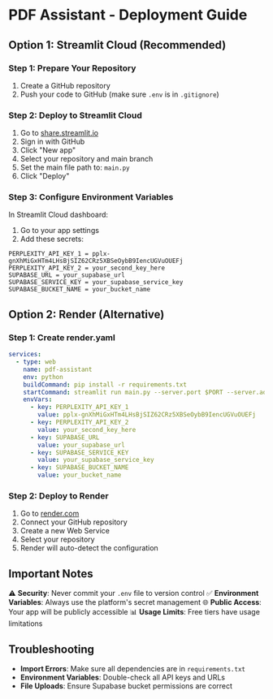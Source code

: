 # PDF Assistant - Deployment Guide

## Option 1: Streamlit Cloud (Recommended)

### Step 1: Prepare Your Repository
1. Create a GitHub repository
2. Push your code to GitHub (make sure `.env` is in `.gitignore`)

### Step 2: Deploy to Streamlit Cloud
1. Go to [share.streamlit.io](https://share.streamlit.io)
2. Sign in with GitHub
3. Click "New app"
4. Select your repository and main branch
5. Set the main file path to: `main.py`
6. Click "Deploy"

### Step 3: Configure Environment Variables
In Streamlit Cloud dashboard:
1. Go to your app settings
2. Add these secrets:
```
PERPLEXITY_API_KEY_1 = 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
PERPLEXITY_API_KEY_2 = your_second_key_here
SUPABASE_URL = your_supabase_url
SUPABASE_SERVICE_KEY = your_supabase_service_key
SUPABASE_BUCKET_NAME = your_bucket_name
```

## Option 2: Render (Alternative)

### Step 1: Create render.yaml
```yaml
services:
  - type: web
    name: pdf-assistant
    env: python
    buildCommand: pip install -r requirements.txt
    startCommand: streamlit run main.py --server.port $PORT --server.address 0.0.0.0
    envVars:
      - key: PERPLEXITY_API_KEY_1
        value: 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
      - key: PERPLEXITY_API_KEY_2
        value: your_second_key_here
      - key: SUPABASE_URL
        value: your_supabase_url
      - key: SUPABASE_SERVICE_KEY
        value: your_supabase_service_key
      - key: SUPABASE_BUCKET_NAME
        value: your_bucket_name
```

### Step 2: Deploy to Render
1. Go to [render.com](https://render.com)
2. Connect your GitHub repository
3. Create a new Web Service
4. Select your repository
5. Render will auto-detect the configuration

## Important Notes

⚠️ **Security**: Never commit your `.env` file to version control
✅ **Environment Variables**: Always use the platform's secret management
🌐 **Public Access**: Your app will be publicly accessible
📊 **Usage Limits**: Free tiers have usage limitations

## Troubleshooting

- **Import Errors**: Make sure all dependencies are in `requirements.txt`
- **Environment Variables**: Double-check all API keys and URLs
- **File Uploads**: Ensure Supabase bucket permissions are correct 